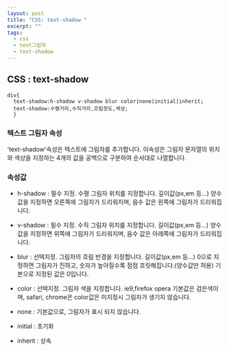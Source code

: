```yaml
---
layout: post
title: "CSS: text-shadow "
excerpt: ""
tags: 
  - css
  - text그림자
  - text-shadow
---
```

## CSS : text-shadow
```
div{
  text-shadow:h-shadow v-shadow blur color|none|initial|inherit;
  text-shadow:수평거리,수직거리,흐림정도,색상;
  }
```
### 텍스트 그림자 속성
'text-shadow'속성은 텍스트에 그림자를 추가합니다.
이속성은 그림자 문자열의 위치와 색상을 지정하는 4개의 값을 공백으로 구분하여 순서대로 나열합니다.

### 속성값

 + h-shadow : 필수 지정. 수평 그림자 위치를 지정합니다. 길이값(px,em 등...)
             양수 값을 지정하면 오른쪽에 그림자가 드리워지며, 음수 값은 왼쪽에 그림자가 드리워집니다.
             
 + v-shadow : 필수 지정. 수직 그림자 위치를 지정합니다. 길이값(px,em 등...)
             양수 값을 지정하면 위쪽에 그림자가 드리워지며, 음수 값은 아래쪽에 그림자가 드리워집니다.
             
 + blur : 선택지정. 그림자의 흐림 반경을 지정합니다. 길이값(px,em 등...)
         0으로 지정하면 그림자가 진하고, 숫자가 높아질수록 점점 흐릿해집니다.(양수값만 허용)
         기본으로 지정된 값은 0입니다.
         
 + color : 선택지정. 그림자 색을 지정합니다. ie9,firefox opera 기본값은 검은색이며, safari, 
         chrome은 color값은 미지정시 그림자가 생기지 않습니다.
         
 + none : 기본값으로, 그림자가 표시 되지 않습니다.
 
 + initial : 초기화
 
 + inherit : 상속
